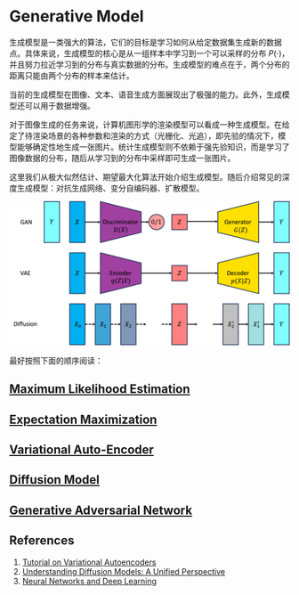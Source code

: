 # Generative Model

生成模型是一类强大的算法，它们的目标是学习如何从给定数据集生成新的数据点。具体来说，生成模型的核心是从一组样本中学习到一个可以采样的分布 $P(\cdot)$，并且努力拉近学习到的分布与真实数据的分布。生成模型的难点在于，两个分布的距离只能由两个分布的样本来估计。

当前的生成模型在图像、文本、语音生成方面展现出了极强的能力。此外，生成模型还可以用于数据增强。

对于图像生成的任务来说，计算机图形学的渲染模型可以看成一种生成模型。在给定了待渲染场景的各种参数和渲染的方式（光栅化、光追），即先验的情况下，模型能够确定性地生成一张图片。统计生成模型则不依赖于强先验知识，而是学习了图像数据的分布，随后从学习到的分布中采样即可生成一张图片。

这里我们从极大似然估计、期望最大化算法开始介绍生成模型。随后介绍常见的深度生成模型：对抗生成网络、变分自编码器、扩散模型。

![generative](images/generative.png)

最好按照下面的顺序阅读：

## [Maximum Likelihood Estimation](maximum%20likelihood%20estimation.md)

## [Expectation Maximization](expectation%20maximization.md)

## [Variational Auto-Encoder](variational%20auto-encoder.md)

## [Diffusion Model](diffusion.md)

## [Generative Adversarial Network](generative%20adversarial%20network.md)

## References

1. [Tutorial on Variational Autoencoders](https://arxiv.org/abs/1606.05908)
2. [Understanding Diffusion Models: A Unified Perspective](https://arxiv.org/abs/2208.11970)
3. [Neural Networks and Deep Learning](https://nndl.github.io/)
